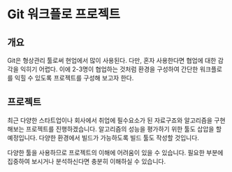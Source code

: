 # Git 워크플로 프로젝트

## 개요
Git은 형상관리 툴로써 현업에서 많이 사용된다. 다만, 혼자 사용한다면 협업에 대한 감각을 익히기 어렵다.
이에 2-3명이 협업하는 것처럼 환경을 구성하여 간단한 워크플로를 익힐 수 있도록 프로젝트를 구성해 보고자 한다.


## 프로젝트
최근 다양한 스타트업이나 회사에서 취업에 필수요소가 된 자료구죠와 알고리즘을 구현해보는 프로젝트를 진행하겠습니다. 알고리즘의 성능을 평가하기 위한 툴도 삽압을 할 예정입니다. 다양한 환경에서 빌드가 가능하도록 빌드 툴도 작성할 것입니다.  
  
다양한 툴을 사용하므로 프로젝트의 이해에 어려움이 있을 수 있습니다. 필요한 부분에 집중하여 보시거나 분석하신다면 충분히 이해하실 수 있습니다.


